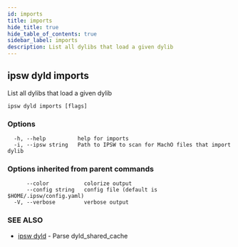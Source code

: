 ```yaml
---
id: imports
title: imports
hide_title: true
hide_table_of_contents: true
sidebar_label: imports
description: List all dylibs that load a given dylib
---
```

## ipsw dyld imports

List all dylibs that load a given dylib

```
ipsw dyld imports [flags]
```

### Options

```
  -h, --help          help for imports
  -i, --ipsw string   Path to IPSW to scan for MachO files that import dylib
```

### Options inherited from parent commands

```
      --color           colorize output
      --config string   config file (default is $HOME/.ipsw/config.yaml)
  -V, --verbose         verbose output
```

### SEE ALSO

* [ipsw dyld](/docs/cli/ipsw/dyld)	 - Parse dyld_shared_cache

